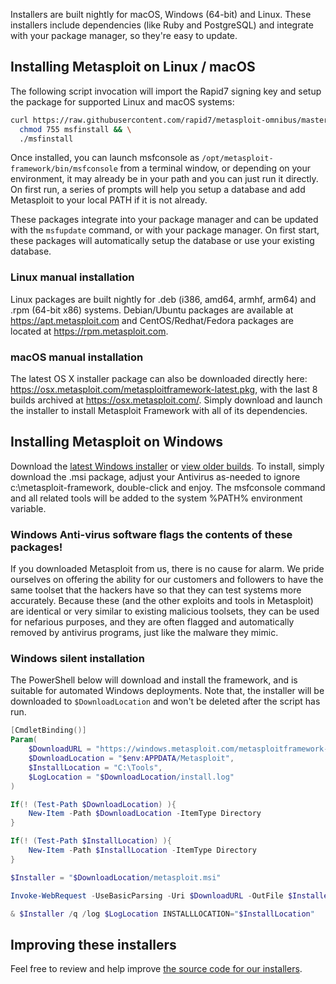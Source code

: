 Installers are built nightly for macOS, Windows (64-bit) and Linux.  These installers include dependencies (like Ruby and PostgreSQL) and integrate with your package manager, so they're easy to update.

## Installing Metasploit on Linux / macOS

The following script invocation will import the Rapid7 signing key and setup the package for supported Linux and macOS systems:

```sh
curl https://raw.githubusercontent.com/rapid7/metasploit-omnibus/master/config/templates/metasploit-framework-wrappers/msfupdate.erb > msfinstall && \
  chmod 755 msfinstall && \
  ./msfinstall
```

Once installed, you can launch msfconsole as ```/opt/metasploit-framework/bin/msfconsole``` from a terminal window, or depending on your environment, it may already be in your path and you can just run it directly. On first run, a series of prompts will help you setup a database and add Metasploit to your local PATH if it is not already.

These packages integrate into your package manager and can be updated with the ```msfupdate``` command, or with your package manager. On first start, these packages will automatically setup the database or use your existing database.

### Linux manual installation

Linux packages are built nightly for .deb (i386, amd64, armhf, arm64) and .rpm (64-bit x86) systems. Debian/Ubuntu packages are available at <https://apt.metasploit.com> and CentOS/Redhat/Fedora packages are located at <https://rpm.metasploit.com>.

### macOS manual installation

The latest OS X installer package can also be downloaded directly here: <https://osx.metasploit.com/metasploitframework-latest.pkg>, with the last 8 builds archived at <https://osx.metasploit.com/>. Simply download and launch the installer to install Metasploit Framework with all of its dependencies.

## Installing Metasploit on Windows

Download the [latest Windows installer](https://windows.metasploit.com/metasploitframework-latest.msi) or [view older builds](https://windows.metasploit.com/). To install, simply download the .msi package, adjust your Antivirus as-needed to ignore c:\metasploit-framework, double-click and enjoy. The msfconsole command and all related tools will be added to the system %PATH% environment variable.

### Windows Anti-virus software flags the contents of these packages!

If you downloaded Metasploit from us, there is no cause for alarm.  We pride ourselves on offering the ability for our customers and followers to have the same toolset that the hackers have so that they can test systems more accurately.  Because these (and the other exploits and tools in Metasploit) are identical or very similar to existing malicious toolsets, they can be used for nefarious purposes, and they are often flagged and automatically removed by antivirus programs, just like the malware they mimic.

### Windows silent installation

The PowerShell below will download and install the framework, and is suitable for automated Windows deployments. Note that, the installer will be downloaded to `$DownloadLocation` and won't be deleted after the script has run.
```powershell
[CmdletBinding()]
Param(
    $DownloadURL = "https://windows.metasploit.com/metasploitframework-latest.msi",
    $DownloadLocation = "$env:APPDATA/Metasploit",
    $InstallLocation = "C:\Tools",
    $LogLocation = "$DownloadLocation/install.log"
)

If(! (Test-Path $DownloadLocation) ){
    New-Item -Path $DownloadLocation -ItemType Directory
}

If(! (Test-Path $InstallLocation) ){
    New-Item -Path $InstallLocation -ItemType Directory
}

$Installer = "$DownloadLocation/metasploit.msi"

Invoke-WebRequest -UseBasicParsing -Uri $DownloadURL -OutFile $Installer

& $Installer /q /log $LogLocation INSTALLLOCATION="$InstallLocation"
```

## Improving these installers

Feel free to review and help improve [the source code for our installers](https://github.com/rapid7/metasploit-omnibus).
